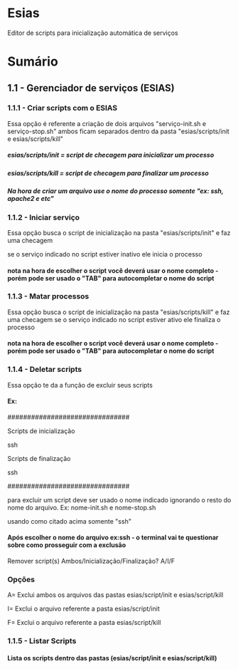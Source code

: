 # Esias
Editor de scripts para inicialização automática de serviços
#
# Sumário
   ## 1.1 - Gerenciador de serviços (ESIAS)
   
###		1.1.1 - Criar scripts com o ESIAS 

Essa opção é referente a criação de dois arquivos "serviço-init.sh e serviço-stop.sh" ambos ficam separados dentro da pasta "esias/scripts/init e esias/scripts/kill" 
      
 ##### esias/scripts/init = script de checagem para inicializar um processo
 ##### esias/scripts/kill = script de checagem para finalizar um processo
 ##### Na hora de criar um arquivo use o nome do processo somente "ex: ssh, apache2 e etc"
      
###		1.1.2 - Iniciar serviço 
Essa opção busca o script de inicialização na pasta "esias/scripts/init" e faz uma checagem

se o serviço indicado no script estiver inativo ele inicia o processo

#### nota na hora de escolher o script você deverá usar o nome completo - porém pode ser usado o "TAB" para autocompletar o nome do script

###		1.1.3 - Matar processos

Essa opção busca o script de inicialização na pasta "esias/scripts/kill" e faz uma checagem
se o serviço indicado no script estiver ativo ele finaliza o processo

#### nota na hora de escolher o script você deverá usar o nome completo - porém pode ser usado o "TAB" para autocompletar o nome do script

###		1.1.4 - Deletar scripts

Essa opção te da a função de excluir seus scripts
#### Ex:

###############################

 Scripts de inicialização
 
ssh

 Scripts de finalização
 
ssh

###############################

para excluir um script deve ser usado o nome indicado ignorando o resto do nome do arquivo. Ex: nome-init.sh e nome-stop.sh

usando como citado acima somente "ssh"

#### Após escolher o nome do arquivo ex:ssh - o terminal vai te questionar sobre como prosseguir com a exclusão
Remover script(s) Ambos/Inicialização/Finalização? A/I/F
### Opções

A= Exclui ambos os arquivos das pastas esias/script/init e esias/script/kill

I= Exclui o arquivo referente a pasta esias/script/init

F= Exclui o arquivo referente a pasta esias/script/kill

###		1.1.5 - Listar Scripts

#### Lista os scripts dentro das pastas (esias/script/init e esias/script/kill)
